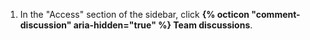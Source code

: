 1. In the "Access" section of the sidebar, click **{% octicon "comment-discussion" aria-hidden="true" %} Team discussions**.
